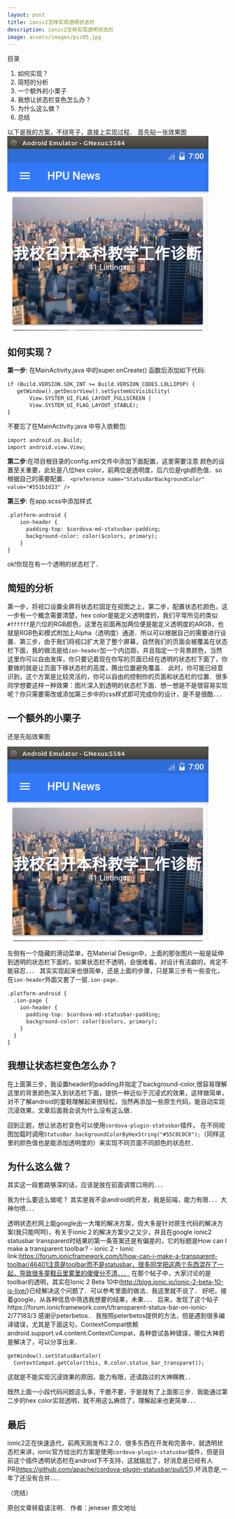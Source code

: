 ```yaml
---
layout: post
title: ionic2怎样实现透明状态栏
description: ionic2怎样实现透明状态栏
image: assets/images/pic05.jpg
---
```


目录

1. 如何实现？
2. 简短的分析
3. 一个额外的小栗子
4. 我想让状态栏变色怎么办？
5. 为什么这么做？
6. 总结


以下是我的方案，不绕弯子，直接上实现过程．
首先贴一张效果图
![image](assets/images/translucent-statusBar01.png)

## 如何实现？

**第一步**: 在MainActivity.java 中的super.onCreate() 函数后添加如下代码:

```
if (Build.VERSION.SDK_INT >= Build.VERSION_CODES.LOLLIPOP) {
   getWindow().getDecorView().setSystemUiVisibility(
       View.SYSTEM_UI_FLAG_LAYOUT_FULLSCREEN |
       View.SYSTEM_UI_FLAG_LAYOUT_STABLE);
}
```
不要忘了在MainActivity.java 中导入依赖包:
```
import android.os.Build;
import android.view.View;
```

**第二步**:在项目根目录的config.xml文件中添加下面配置，这里需要注意
颜色的设置至关重要，此处是八位hex color，前两位是透明度，后六位是rgb颜色值．so根据自己的需要配置．
`<preference name="StatusBarBackgroundColor" value="#551b1d23" />`

**第三步**: 在app.scss中添加样式
```
.platform-android {
    ion-header {
      padding-top: $cordova-md-statusbar-padding;
      background-color: color($colors, primary);
    }
}
```

ok!你现在有一个透明的状态栏了．

## 简短的分析

第一步，将视口设置全屏将状态栏固定在视图之上，第二步，配置状态栏颜色，这一步有一个概念需要清楚，hex color是能定义透明度的，我们平常所见的类似`#ffffff`是六位的RGB颜色，这里在前面再加两位便是能定义透明度的ARGB，也就是RGB色彩模式附加上Alpha（透明度）通道．所以可以根据自己的需要进行设置．第三步，由于我们将视口扩大至了整个屏幕，自然我们的页面会被覆盖在状态栏下面，我的做法是给`ion-header`加一个内边距，并且指定一个背景颜色，当然这里你可以自由发挥，你只要记着现在你写的页面已经在透明的状态栏下面了，你要做的就是让页面下移状态栏的高度，腾出位置避免覆盖．
此时，你可能已经意识到，这个方案是比较灵活的，你可以自由的控制你的页面和状态栏的位置．很多同学想要这样一种效果：图片深入到透明的状态栏下面．想一想是不是很容易实现呢？你只需要需改或添加第三步中的css样式即可完成你的设计，是不是很酷．．．

## 一个额外的小栗子

还是先贴效果图

![image](assets/images/translucent-statusBar01.png)

左侧有一个隐藏的滑动菜单，在Material Design中，上面的那张图片一般是延伸到透明的状态栏下面的，如果状态栏不透明，会很难看，对设计有洁癖的，肯定不能容忍．．．
其实实现起来也很简单，还是上面的步骤，只是第三步有一些变化，在`ion-header`外面又套了一层`.ion-page`．
```
.platform-android {
  .ion-page {
    ion-header {
      padding-top: $cordova-md-statusbar-padding;
      background-color: color($colors, primary);
    }
  }
}
```

## 我想让状态栏变色怎么办？

在上面第三步，我设置header的padding并指定了background-color,很容易理解这里的背景颜色深入到状态栏下面，提供一种近似于沉浸式的效果，这样做简单，对不了解android的童鞋理解起来很轻松，当然再添加一些原生代码，能自动实现沉浸效果，文章后面我会说为什么没有这么做．

回到正题，想让状态栏变色可以使用`cordova-plugin-statusbar`插件，
在不同视图加载时调用`StatusBar.backgroundColorByHexString("#55C0C0C0");`（同样这里的颜色值也是能添加透明度的）来实现不同页面不同颜色的状态栏．

## 为什么这么做？

其实这一段套路够深的话，应该是放在前面调胃口用的．．．

我为什么要这么做呢？
其实是我不会android的开发，我是前端，能力有限．．．大神勿喷．．．

透明状态栏网上能google出一大堆的解决方案，但大多是针对原生代码的解决方案(我只能呵呵)，有关于ionic２的解决方案少之又少，并且在google ionic2 statusbar transparent时结果的第一条答案还是有偏差的，它的标题是How can I make a transparent toolbar? - ionic 2 - Ionic link:https://forum.ionicframework.com/t/how-can-i-make-a-transparent-toolbar/46401注意是toolbar而不是statusbar，很多同学把这两个东西混在了一起，导致很多童鞋云里雾里的傻傻分不清．．．
在那个帖子中，大家讨论的是toolbar的透明，其实在Ionic 2 Beta 10中(http://blog.ionic.io/ionic-2-beta-10-is-live/)已经解决这个问题了．可以参考里面的做法．我这里就不说了．
好吧，接着google，从各种信息中筛选我想要的结果，未果．．．
后来，发现了这个帖子https://forum.ionicframework.com/t/transparent-status-bar-on-ionic-2/77183/3
感谢＠peterbetos．
我按照peterbetos提供的方法，但是遇到很多编译错误，尤其是下面这句，ContextCompat依赖android.support.v4.content.ContextCompat，各种尝试各种错误，哪位大神若是解决了，可以分享出来．
```
getWindow().setStatusBarColor(
  ContextCompat.getColor(this, R.color.status_bar_transparet));
```
这就是不能实现沉浸效果的原因，能力有限，还请路过的大神赐教．．

既然上面一小段代码问题这么多，干脆不要，于是就有了上面那三步．我能通过第二步的hex color实现透明，就不用这么麻烦了，理解起来也更简单．．．

## 最后

ionic2正在快速迭代，前两天刚发布2.2.0．很多东西在开发和完善中，就透明状态栏来讲，ionic官方给出的方案是使用`cordova-plugin-statusbar`插件，但是目前这个插件透明状态栏在android下不支持，这就尴尬了，好消息是已经有人PR(https://github.com/apache/cordova-plugin-statusbar/pull/51),坏消息是,一年了还没有合并．．．

（完结）

原创文章转载请注明．
作者：jeneser
原文地址
